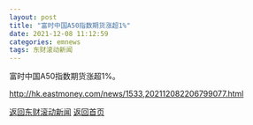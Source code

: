 ```yaml
---
layout: post
title: "富时中国A50指数期货涨超1%"
date: 2021-12-08 11:12:59
categories: emnews
tags: 东财滚动新闻
---
```


富时中国A50指数期货涨超1%。

<http://hk.eastmoney.com/news/1533,202112082206799077.html>

[返回东财滚动新闻](../emnews/)
[返回首页](../)